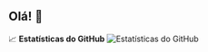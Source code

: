 ## Olá! 👋

📈 **Estatísticas do GitHub**
![Estatísticas do GitHub](https://github-readme-stats.vercel.app/api?username=andersonadelson&show_icons=true&theme=radical)
